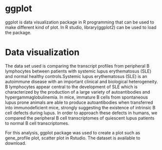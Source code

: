 # ggplot

ggplot is data visualization package in R programming that can be used to make different kind of plot. In R studio, library(ggplot2) can be used to load the package. 


# Data visualization

The data set used is comparing the transcript profiles from peripheral B lymphocytes between patients with systemic lupus erythematosus (SLE) and normal healthy controls.Systemic lupus erythematosus (SLE) is an autoimmune disease with an important clinical and biological heterogeneity. B lymphocytes appear central to the development of SLE which is characterized by the production of a large variety of autoantibodies and hypergammaglobulinemia. In mice, immature B cells from spontaneous lupus prone animals are able to produce autoantibodies when transferred into immunodeficient mice, strongly suggesting the existence of intrinsic B cell defects during lupus. In order to approach these defects in humans, we compared the peripheral B cell transcriptomes of quiescent lupus patients to normal B cell transcriptomes.

For this analysis, ggplot package was used to create a plot such as gene_profile plot, scatter plot in Rstudio. The dataset is available to download.



